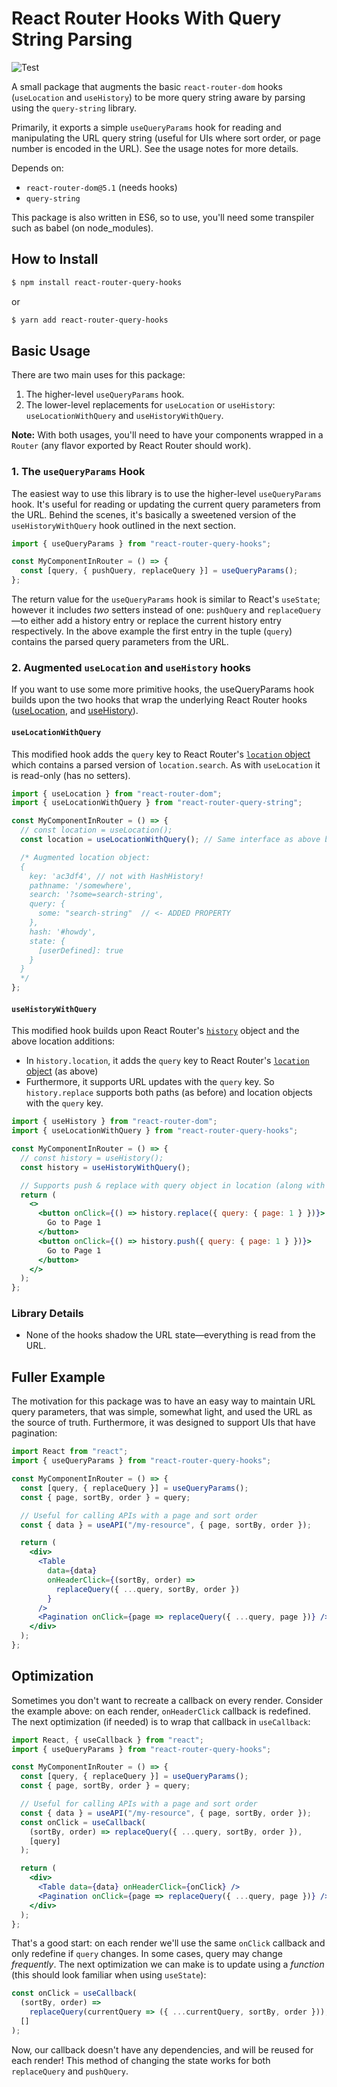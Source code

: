 # React Router Hooks With Query String Parsing

![Test](https://github.com/aaronpanch/react-router-query-hooks/workflows/Test/badge.svg)

A small package that augments the basic `react-router-dom` hooks (`useLocation` and `useHistory`) to be more query string aware by parsing using the `query-string` library.

Primarily, it exports a simple `useQueryParams` hook for reading and manipulating the URL query string (useful for UIs where sort order, or page number is encoded in the URL). See the usage notes for more details.

Depends on:

- `react-router-dom@5.1` (needs hooks)
- `query-string`

This package is also written in ES6, so to use, you'll need some transpiler such as babel (on node_modules).

## How to Install

```bash
$ npm install react-router-query-hooks
```

or

```bash
$ yarn add react-router-query-hooks
```

## Basic Usage

There are two main uses for this package:

1. The higher-level `useQueryParams` hook.
2. The lower-level replacements for `useLocation` or `useHistory`: `useLocationWithQuery` and `useHistoryWithQuery`.

**Note:** With both usages, you'll need to have your components wrapped in a `Router` (any flavor exported by React Router should work).

### 1. The `useQueryParams` Hook

The easiest way to use this library is to use the higher-level `useQueryParams` hook. It's useful for reading or updating the current query parameters from the URL. Behind the scenes, it's basically a sweetened version of the `useHistoryWithQuery` hook outlined in the next section.

```jsx
import { useQueryParams } from "react-router-query-hooks";

const MyComponentInRouter = () => {
  const [query, { pushQuery, replaceQuery }] = useQueryParams();
};
```

The return value for the `useQueryParams` hook is similar to React's `useState`; however it includes _two_ setters instead of one: `pushQuery` and `replaceQuery`—to either add a history entry or replace the current history entry respectively. In the above example the first entry in the tuple (`query`) contains the parsed query parameters from the URL.

### 2. Augmented `useLocation` and `useHistory` hooks

If you want to use some more primitive hooks, the useQueryParams hook builds upon the two hooks that wrap the underlying React Router hooks ([useLocation](https://reacttraining.com/react-router/web/api/Hooks/uselocation), and [useHistory](https://reacttraining.com/react-router/web/api/Hooks/usehistory)).

#### `useLocationWithQuery`

This modified hook adds the `query` key to React Router's [`location` object](https://reacttraining.com/react-router/web/api/location) which contains a parsed version of `location.search`. As with `useLocation` it is read-only (has no setters).

```jsx
import { useLocation } from "react-router-dom";
import { useLocationWithQuery } from "react-router-query-string";

const MyComponentInRouter = () => {
  // const location = useLocation();
  const location = useLocationWithQuery(); // Same interface as above but with location.query

  /* Augmented location object:
  {
    key: 'ac3df4', // not with HashHistory!
    pathname: '/somewhere',
    search: '?some=search-string',
    query: {
      some: "search-string"  // <- ADDED PROPERTY
    },
    hash: '#howdy',
    state: {
      [userDefined]: true
    }
  }
  */
};
```

#### `useHistoryWithQuery`

This modified hook builds upon React Router's [`history`](https://reacttraining.com/react-router/web/api/history) object and the above location additions:

- In `history.location`, it adds the `query` key to React Router's [`location` object](https://reacttraining.com/react-router/web/api/location) (as above)
- Furthermore, it supports URL updates with the `query` key. So `history.replace` supports both paths (as before) and location objects with the `query` key.

```jsx
import { useHistory } from "react-router-dom";
import { useLocationWithQuery } from "react-router-query-hooks";

const MyComponentInRouter = () => {
  // const history = useHistory();
  const history = useHistoryWithQuery();

  // Supports push & replace with query object in location (along with supporting the existing API):
  return (
    <>
      <button onClick={() => history.replace({ query: { page: 1 } })}>
        Go to Page 1
      </button>
      <button onClick={() => history.push({ query: { page: 1 } })}>
        Go to Page 1
      </button>
    </>
  );
};
```

### Library Details

- None of the hooks shadow the URL state—everything is read from the URL.

## Fuller Example

The motivation for this package was to have an easy way to maintain URL query parameters, that was simple, somewhat light, and used the URL as the source of truth. Furthermore, it was designed to support UIs that have pagination:

```jsx
import React from "react";
import { useQueryParams } from "react-router-query-hooks";

const MyComponentInRouter = () => {
  const [query, { replaceQuery }] = useQueryParams();
  const { page, sortBy, order } = query;

  // Useful for calling APIs with a page and sort order
  const { data } = useAPI("/my-resource", { page, sortBy, order });

  return (
    <div>
      <Table
        data={data}
        onHeaderClick={(sortBy, order) =>
          replaceQuery({ ...query, sortBy, order })
        }
      />
      <Pagination onClick={page => replaceQuery({ ...query, page })} />
    </div>
  );
};
```

## Optimization

Sometimes you don't want to recreate a callback on every render. Consider the example above: on each render, `onHeaderClick` callback is redefined. The next optimization (if needed) is to wrap that callback in `useCallback`:

```jsx
import React, { useCallback } from "react";
import { useQueryParams } from "react-router-query-hooks";

const MyComponentInRouter = () => {
  const [query, { replaceQuery }] = useQueryParams();
  const { page, sortBy, order } = query;

  // Useful for calling APIs with a page and sort order
  const { data } = useAPI("/my-resource", { page, sortBy, order });
  const onClick = useCallback(
    (sortBy, order) => replaceQuery({ ...query, sortBy, order }),
    [query]
  );

  return (
    <div>
      <Table data={data} onHeaderClick={onClick} />
      <Pagination onClick={page => replaceQuery({ ...query, page })} />
    </div>
  );
};
```

That's a good start: on each render we'll use the same `onClick` callback and only redefine if `query` changes. In some cases, query may change _frequently_. The next optimization we can make is to update using a _function_ (this should look familiar when using `useState`):

```js
const onClick = useCallback(
  (sortBy, order) =>
    replaceQuery(currentQuery => ({ ...currentQuery, sortBy, order })),
  []
);
```

Now, our callback doesn't have any dependencies, and will be reused for each render! This method of changing the state works for both `replaceQuery` and `pushQuery`.
